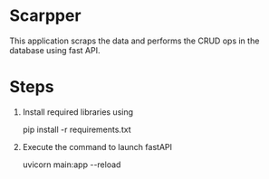 # Scarpper

This application scraps the data and performs the CRUD ops in the database using fast API. 

# Steps

1. Install required libraries using

   pip install -r requirements.txt

2. Execute the command to launch fastAPI
   
   uvicorn main:app --reload 

